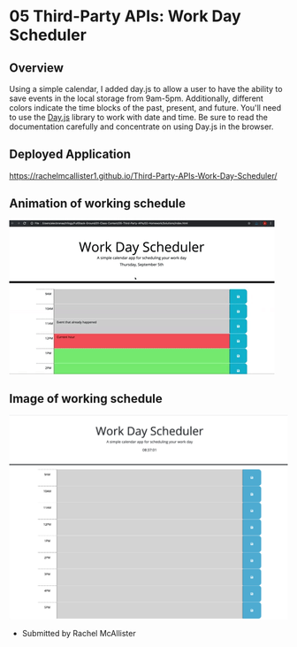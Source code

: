 
# 05 Third-Party APIs: Work Day Scheduler
## Overview
Using a simple calendar, I added day.js to allow a user to have the ability to save events in the local storage from 9am-5pm. Additionally, different colors indicate the time blocks of the past, present, and future.
You'll need to use the [Day.js](https://day.js.org/en/) library to work with date and time. Be sure to read the documentation carefully and concentrate on using Day.js in the browser.
## Deployed Application
https://rachelmcallister1.github.io/Third-Party-APIs-Work-Day-Scheduler/ 
## Animation of working schedule
<!-- @TODO: create ticket to review/update image) -->
![A user clicks on slots on the color-coded calendar and edits the events.](./Assets/05-third-party-apis-homework-demo.gif)
## Image of working schedule
![Image of Schedule](Assets/scheduler.png)

- Submitted by Rachel McAllister